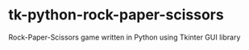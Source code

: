 # tk-python-rock-paper-scissors
Rock-Paper-Scissors game written in Python using Tkinter GUI library
